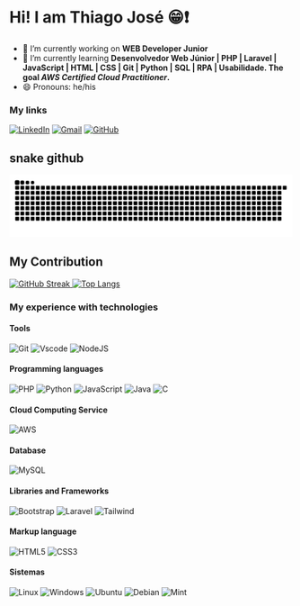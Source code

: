 # Hi! I am Thiago José 😁❗

- 🔭 I’m currently working on **WEB Developer Junior**
- 🌱 I’m currently learning **Desenvolvedor Web Júnior | PHP | Laravel | JavaScript | HTML | CSS | Git | Python | SQL | RPA | Usabilidade. The goal *AWS Certified Cloud Practitioner*.**
- 😄 Pronouns: he/his

### My links
[![LinkedIn](https://img.shields.io/badge/LinkedIn-0077B5?style=for-the-badge&logo=linkedin&logoColor=white)](https://www.linkedin.com/in/th-jose/)
[![Gmail](https://img.shields.io/badge/Gmail-333333?style=for-the-badge&logo=gmail&logoColor=red)](mailto:thiagoesoj@gmail.com)
[![GitHub](https://img.shields.io/badge/GitHub-100000?style=for-the-badge&logo=github&logoColor=white)](https://github.com/thiagojoseSS)

## snake github
![github-snake](https://github.com/thiagojoseSS/thiagojoseSS/raw/output/github-contribution-grid-snake-dark.svg)


## My Contribution
[![GitHub Streak](https://streak-stats.demolab.com?user=thiagojosess&theme=yeblu&mode=weekly&background=90%2C000000%2C363636&border=30A3DC)
![Top Langs](https://github-readme-stats-git-masterrstaa-rickstaa.vercel.app/api/top-langs/?username=thiagojosess&bg_color=90%2C000000%2C363636&border_color=30A3DC&title_color=FFFF00&text_color=FFF&layout=compact)](https://git.io/streak-stats)


### My experience with technologies
#### Tools
![Git](https://img.shields.io/badge/GIT-E44C30?style=for-the-badge&logo=git&logoColor=white)
![Vscode](https://img.shields.io/badge/Vscode-007ACC?style=for-the-badge&logo=visual-studio-code&logoColor=white)
![NodeJS](https://img.shields.io/badge/node.js-6DA55F?style=for-the-badge&logo=node.js&logoColor=white)
#### Programming languages
![PHP](https://img.shields.io/badge/PHP-777BB4?style=for-the-badge&logo=php&logoColor=white)
![Python](https://img.shields.io/badge/python-3670A0?style=for-the-badge&logo=python&logoColor=ffdd54)
![JavaScript](https://img.shields.io/badge/JavaScript-F7DF1E?style=for-the-badge&logo=javascript&logoColor=black)
![Java](https://img.shields.io/badge/java-%23ED8B00.svg?style=for-the-badge&logo=openjdk&logoColor=white)
![C](https://img.shields.io/badge/C-00599C?style=for-the-badge&logo=c&logoColor=white)
#### Cloud Computing Service
![AWS](https://img.shields.io/badge/AWS-000.svg?style=for-the-badge&logo=amazon-aws&logoColor=white)
#### Database
![MySQL](https://img.shields.io/badge/MySQL-00000F?style=for-the-badge&logo=mysql&logoColor=white)
#### Libraries and Frameworks
![Bootstrap](https://img.shields.io/badge/-boostrap-330033?style=for-the-badge&logo=bootstrap&labelColor=330033)
![Laravel](https://img.shields.io/badge/laravel-%23FF2D20.svg?style=for-the-badge&logo=laravel&logoColor=white)
![Tailwind](https://img.shields.io/badge/tailwindcss-%2338B2AC.svg?style=for-the-badge&logo=tailwind-css&logoColor=white)
#### Markup language
![HTML5](https://img.shields.io/badge/HTML5-E34F26?style=for-the-badge&logo=html5&logoColor=white)
![CSS3](https://img.shields.io/badge/CSS3-1572B6?style=for-the-badge&logo=css3&logoColor=white)
#### Sistemas 
![Linux](https://img.shields.io/badge/Linux-000?style=for-the-badge&logo=linux&logoColor=FCC624)
![Windows](https://img.shields.io/badge/Windows-000?style=for-the-badge&logo=windows&logoColor=2CA5E0)
![Ubuntu](https://img.shields.io/badge/Ubuntu-35495E?style=for-the-badge&logo=ubuntu&logoColor=2CA5E0)
![Debian](https://img.shields.io/badge/Debian-D70A53?style=for-the-badge&logo=debian&logoColor=white)
![Mint](https://img.shields.io/badge/Linux%20Mint-87CF3E?style=for-the-badge&logo=Linux%20Mint&logoColor=white)



